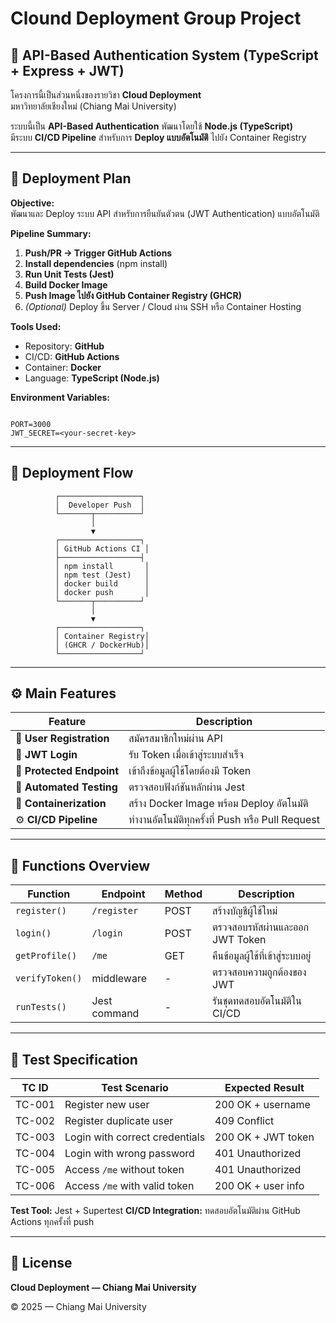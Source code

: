 # Clound Deployment  Group Project

## 🔐 API-Based Authentication System (TypeScript + Express + JWT)

โครงการนี้เป็นส่วนหนึ่งของรายวิชา **Cloud Deployment**  
มหาวิทยาลัยเชียงใหม่ (Chiang Mai University)

ระบบนี้เป็น **API-Based Authentication** พัฒนาโดยใช้ **Node.js (TypeScript)**  
มีระบบ **CI/CD Pipeline** สำหรับการ **Deploy แบบอัตโนมัติ** ไปยัง Container Registry

---

## 🚀 Deployment Plan

**Objective:**  
พัฒนาและ Deploy ระบบ API สำหรับการยืนยันตัวตน (JWT Authentication) แบบอัตโนมัติ

**Pipeline Summary:**  
1. **Push/PR → Trigger GitHub Actions**  
2. **Install dependencies** (npm install)  
3. **Run Unit Tests (Jest)**  
4. **Build Docker Image**  
5. **Push Image ไปยัง GitHub Container Registry (GHCR)**  
6. *(Optional)* Deploy ขึ้น Server / Cloud ผ่าน SSH หรือ Container Hosting

**Tools Used:**  
- Repository: **GitHub**  
- CI/CD: **GitHub Actions**  
- Container: **Docker**  
- Language: **TypeScript (Node.js)**  

**Environment Variables:**
```

PORT=3000
JWT_SECRET=<your-secret-key>

````

---

## 🧩 Deployment Flow

```text
          ┌──────────────────┐
          │  Developer Push  │
          └───────┬──────────┘
                  │
                  ▼
          ┌──────────────────┐
          │ GitHub Actions CI │
          ├──────────────────┤
          │ npm install       │
          │ npm test (Jest)   │
          │ docker build      │
          │ docker push       │
          └───────┬──────────┘
                  │
                  ▼
          ┌──────────────────┐
          │ Container Registry│
          │ (GHCR / DockerHub)│
          └──────────────────┘
````

---

## ⚙️ Main Features

| Feature                   | Description                                      |
| ------------------------- | ------------------------------------------------ |
| 🔑 **User Registration**  | สมัครสมาชิกใหม่ผ่าน API                          |
| 🔐 **JWT Login**          | รับ Token เมื่อเข้าสู่ระบบสำเร็จ                 |
| 👤 **Protected Endpoint** | เข้าถึงข้อมูลผู้ใช้โดยต้องมี Token               |
| 🧪 **Automated Testing**  | ตรวจสอบฟังก์ชันหลักผ่าน Jest                     |
| 🐳 **Containerization**   | สร้าง Docker Image พร้อม Deploy อัตโนมัติ        |
| ⚙️ **CI/CD Pipeline**     | ทำงานอัตโนมัติทุกครั้งที่ Push หรือ Pull Request |

---

## 🧱 Functions Overview

| Function        | Endpoint     | Method | Description                       |
| --------------- | ------------ | ------ | --------------------------------- |
| `register()`    | `/register`  | POST   | สร้างบัญชีผู้ใช้ใหม่              |
| `login()`       | `/login`     | POST   | ตรวจสอบรหัสผ่านและออก JWT Token   |
| `getProfile()`  | `/me`        | GET    | คืนข้อมูลผู้ใช้ที่เข้าสู่ระบบอยู่ |
| `verifyToken()` | middleware   | -      | ตรวจสอบความถูกต้องของ JWT         |
| `runTests()`    | Jest command | -      | รันชุดทดสอบอัตโนมัติใน CI/CD      |

---

## 🧪 Test Specification

| TC ID  | Test Scenario                  | Expected Result    |
| ------ | ------------------------------ | ------------------ |
| TC-001 | Register new user              | 200 OK + username  |
| TC-002 | Register duplicate user        | 409 Conflict       |
| TC-003 | Login with correct credentials | 200 OK + JWT token |
| TC-004 | Login with wrong password      | 401 Unauthorized   |
| TC-005 | Access `/me` without token     | 401 Unauthorized   |
| TC-006 | Access `/me` with valid token  | 200 OK + user info |

**Test Tool:** Jest + Supertest
**CI/CD Integration:** ทดสอบอัตโนมัติผ่าน GitHub Actions ทุกครั้งที่ push

---

## 🪪 License

**Cloud Deployment — Chiang Mai University**

© 2025 — Chiang Mai University
